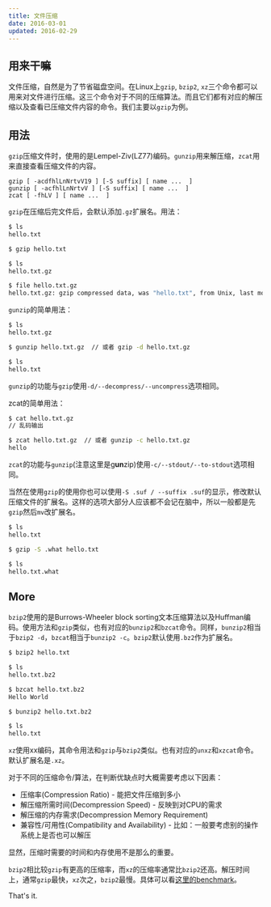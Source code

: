 ```yaml
---
title: 文件压缩
date: 2016-03-01
updated: 2016-02-29
---
```


## 用来干嘛

文件压缩，自然是为了节省磁盘空间。在Linux上`gzip`, `bzip2`, `xz`三个命令都可以用来对文件进行压缩。这三个命令对于不同的压缩算法。而且它们都有对应的解压缩以及查看已压缩文件内容的命令。我们主要以`gzip`为例。

## 用法

`gzip`压缩文件时，使用的是Lempel-Ziv(LZ77)编码。`gunzip`用来解压缩，`zcat`用来直接查看压缩文件的内容。

```text
gzip [ -acdfhlLnNrtvV19 ] [-S suffix] [ name ...  ]
gunzip [ -acfhlLnNrtvV ] [-S suffix] [ name ...  ]
zcat [ -fhLV ] [ name ...  ]
```

`gzip`在压缩后完文件后，会默认添加`.gz`扩展名。用法：

```sh
$ ls
hello.txt

$ gzip hello.txt

$ ls
hello.txt.gz

$ file hello.txt.gz
hello.txt.gz: gzip compressed data, was "hello.txt", from Unix, last modified: Mon Feb 29 19:17:53 2016
```

`gunzip`的简单用法：

```sh
$ ls
hello.txt.gz

$ gunzip hello.txt.gz  // 或者 gzip -d hello.txt.gz

$ ls
hello.txt
```

`gunzip`的功能与`gzip`使用`-d/--decompress/--uncompress`选项相同。


zcat的简单用法：

```sh
$ cat hello.txt.gz
// 乱码输出

$ zcat hello.txt.gz  // 或者 gunzip -c hello.txt.gz
hello
```

`zcat`的功能与`gunzip`(注意这里是g**un**zip)使用`-c/--stdout/--to-stdout`选项相同。


当然在使用`gzip`的使用你也可以使用`-S .suf / --suffix .suf`的显示，修改默认压缩文件的扩展名。这样的选项大部分人应该都不会记在脑中，所以一般都是先`gzip`然后`mv`改扩展名。

```sh
$ ls
hello.txt

$ gzip -S .what hello.txt

$ ls
hello.txt.what
```

## More

`bzip2`使用的是Burrows-Wheeler block sorting文本压缩算法以及Huffman编码。使用方法和`gzip`类似，也有对应的`bunzip2`和`bzcat`命令。同样，`bunzip2`相当于`bzip2 -d`，`bzcat`相当于`bunzip2 -c`。`bzip2`默认使用`.bz2`作为扩展名。

```sh
$ bzip2 hello.txt

$ ls
hello.txt.bz2

$ bzcat hello.txt.bz2
Hello World

$ bunzip2 hello.txt.bz2

$ ls
hello.txt
```

`xz`使用xx编码，其命令用法和`gzip`与`bzip2`类似。也有对应的`unxz`和`xzcat`命令。默认扩展名是`.xz`。

对于不同的压缩命令/算法，在判断优缺点时大概需要考虑以下因素：

  * 压缩率(Compression Ratio) - 能把文件压缩到多小
  * 解压缩所需时间(Decompression Speed) - 反映到对CPU的需求
  * 解压缩的内存需求(Decompression Memory Requirement)
  * 兼容性/可用性(Compatibility and Availability) - 比如：一般要考虑别的操作系统上是否也可以解压

显然，压缩时需要的时间和内存使用不是那么的重要。

`bzip2`相比较`gzip`有更高的压缩率，而`xz`的压缩率通常比`bzip2`还高。解压时间上，通常`gzip`最快，`xz`次之，`bzip2`最慢。具体可以看[这里的benchmark][zip-bench]。

That's it.

[zip-bench]: http://tukaani.org/lzma/benchmarks.html
